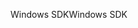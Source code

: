 <span data-ttu-id="aef24-101">Windows SDK</span><span class="sxs-lookup"><span data-stu-id="aef24-101">Windows SDK</span></span>